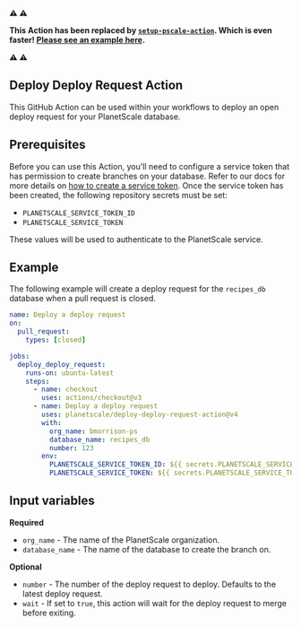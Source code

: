 **:warning: :warning:**

**This Action has been replaced by [`setup-pscale-action`](https://github.com/planetscale/setup-pscale-action). Which is even faster! [Please see an example here](https://planetscale.com/docs/devops/github-actions#submit-a-deploy-request-by-branch-name).**

**:warning: :warning:**

## Deploy Deploy Request Action

This GitHub Action can be used within your workflows to deploy an open deploy request for your PlanetScale database.

## Prerequisites

Before you can use this Action, you'll need to configure a service token that has permission to create branches on your database. Refer to our docs for more details on [how to create a service token](https://planetscale.com/docs/concepts/service-tokens). Once the service token has been created, the following repository secrets must be set:

- `PLANETSCALE_SERVICE_TOKEN_ID`
- `PLANETSCALE_SERVICE_TOKEN`

These values will be used to authenticate to the PlanetScale service.

## Example

The following example will create a deploy request for the `recipes_db` database when a pull request is closed.

```yml
name: Deploy a deploy request
on:
  pull_request:
    types: [closed]

jobs:
  deploy_deploy_request:
    runs-on: ubuntu-latest
    steps:
      - name: checkout
        uses: actions/checkout@v3
      - name: Deploy a deploy request
        uses: planetscale/deploy-deploy-request-action@v4
        with:
          org_name: bmorrison-ps
          database_name: recipes_db
          number: 123
        env:
          PLANETSCALE_SERVICE_TOKEN_ID: ${{ secrets.PLANETSCALE_SERVICE_TOKEN_ID }}
          PLANETSCALE_SERVICE_TOKEN: ${{ secrets.PLANETSCALE_SERVICE_TOKEN }}
```

## Input variables

**Required**

- `org_name` - The name of the PlanetScale organization.
- `database_name` - The name of the database to create the branch on.

**Optional**

- `number` - The number of the deploy request to deploy. Defaults to the latest deploy request. 
- `wait` - If set to `true`, this action will wait for the deploy request to merge before exiting.
